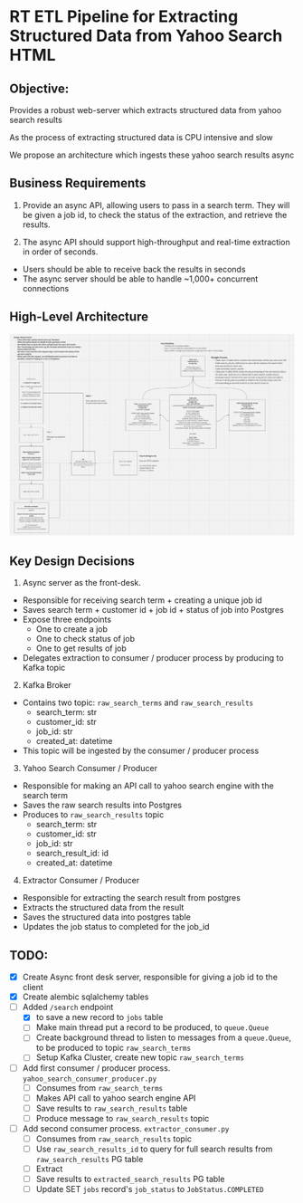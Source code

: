 # RT ETL Pipeline for Extracting Structured Data from Yahoo Search HTML

## Objective:

Provides a robust web-server which extracts structured data from yahoo search results

As the process of extracting structured data is CPU intensive and slow

We propose an architecture which ingests these yahoo search results async

## Business Requirements

1. Provide an async API, allowing users to pass in a search term. They will be given a job id, to check the status of the extraction, and retrieve the results.

2. The async API should support high-throughput and real-time extraction in order of seconds.
- Users should be able to receive back the results in seconds
- The async server should be able to handle ~1,000+ concurrent connections

## High-Level Architecture

![high-level-architecture.png](./images/high-level-architecture.png)

## Key Design Decisions

1. Async server as the front-desk.
- Responsible for receiving search term + creating a unique job id
- Saves search term + customer id + job id + status of job into Postgres
- Expose three endpoints
  - One to create a job
  - One to check status of job
  - One to get results of job
- Delegates extraction to consumer / producer process by producing to Kafka topic

2. Kafka Broker
- Contains two topic: `raw_search_terms` and `raw_search_results`
  - search_term: str
  - customer_id: str
  - job_id: str
  - created_at: datetime
- This topic will be ingested by the consumer / producer process

3. Yahoo Search Consumer / Producer
- Responsible for making an API call to yahoo search engine with the search term
- Saves the raw search results into Postgres
- Produces to `raw_search_results` topic
  - search_term: str
  - customer_id: str
  - job_id: str
  - search_result_id: id
  - created_at: datetime

4. Extractor Consumer / Producer
- Responsible for extracting the search result from postgres
- Extracts the structured data from the result
- Saves the structured data into postgres table
- Updates the job status to completed for the job_id

## TODO:
- [x] Create Async front desk server, responsible for giving a job id to the client
- [x] Create alembic sqlalchemy tables
- [ ] Added `/search` endpoint 
  - [x] to save a new record to `jobs` table
  - [ ] Make main thread put a record to be produced, to `queue.Queue`
  - [ ] Create background thread to listen to messages from a `queue.Queue`, to be produced to topic `raw_search_terms`
  - [ ] Setup Kafka Cluster, create new topic `raw_search_terms`
- [ ] Add first consumer / producer process. `yahoo_search_consumer_producer.py`
  - [ ] Consumes from `raw_search_terms`
  - [ ] Makes API call to yahoo search engine API
  - [ ] Save results to `raw_search_results` table
  - [ ] Produce message to `raw_search_results` topic
- [ ] Add second consumer process. `extractor_consumer.py`
  - [ ] Consumes from `raw_search_results` topic
  - [ ] Use `raw_search_results_id` to query for full search results from `raw_search_results` PG table
  - [ ] Extract
  - [ ] Save results to `extracted_search_results` PG table
  - [ ] Update SET `jobs` record's `job_status` to `JobStatus.COMPLETED`